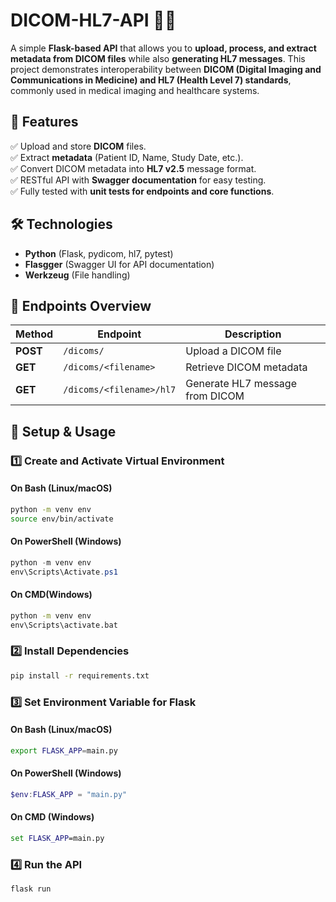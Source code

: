 # DICOM-HL7-API 🏥📡

A simple **Flask-based API** that allows you to **upload, process, and extract metadata from DICOM files** while also **generating HL7 messages**. This project demonstrates interoperability between **DICOM (Digital Imaging and Communications in Medicine) and HL7 (Health Level 7) standards**, commonly used in medical imaging and healthcare systems.

## 🚀 Features

✅ Upload and store **DICOM** files.  
✅ Extract **metadata** (Patient ID, Name, Study Date, etc.).  
✅ Convert DICOM metadata into **HL7 v2.5** message format.  
✅ RESTful API with **Swagger documentation** for easy testing.  
✅ Fully tested with **unit tests for endpoints and core functions**.

## 🛠️ Technologies

- **Python** (Flask, pydicom, hl7, pytest)
- **Flasgger** (Swagger UI for API documentation)
- **Werkzeug** (File handling)

## 📌 Endpoints Overview

| **Method** | **Endpoint**             | **Description**                 |
| ---------- | ------------------------ | ------------------------------- |
| **POST**   | `/dicoms/`               | Upload a DICOM file             |
| **GET**    | `/dicoms/<filename>`     | Retrieve DICOM metadata         |
| **GET**    | `/dicoms/<filename>/hl7` | Generate HL7 message from DICOM |

## 📖 Setup & Usage

### 1️⃣ **Create and Activate Virtual Environment**

#### **On Bash (Linux/macOS)**

```bash
python -m venv env
source env/bin/activate
```

#### **On PowerShell (Windows)**

```powershell
python -m venv env
env\Scripts\Activate.ps1
```

#### **On CMD(Windows)**

```cmd
python -m venv env
env\Scripts\activate.bat
```

### 2️⃣ **Install Dependencies**

```bash
pip install -r requirements.txt

```

### 3️⃣ **Set Environment Variable for Flask**

#### **On Bash (Linux/macOS)**

```bash
export FLASK_APP=main.py

```

#### **On PowerShell (Windows)**

```powershell
$env:FLASK_APP = "main.py"
```

#### **On CMD (Windows)**

```cmd
set FLASK_APP=main.py
```

### 4️⃣ **Run the API**

```bash
flask run
```
